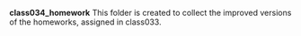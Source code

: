 **class034_homework**
This folder is created to collect the improved versions of the homeworks, assigned in class033.